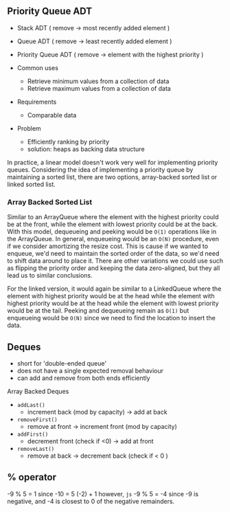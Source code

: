 ## Priority Queue ADT
- Stack ADT ( remove -> most recently added element )
- Queue ADT ( remove -> least recently added element )
- Priority Queue ADT ( remove -> element with the highest priority )

- Common uses
  - Retrieve minimum values from a collection of data
  - Retrieve maximum values from a collection of data

- Requirements 
  - Comparable data

- Problem
  - Efficiently ranking by priority
  - solution: heaps as backing data structure

In practice, a linear model doesn't work very well for implementing priority queues. Considering the idea of implementing a priority queue by maintaining a sorted list, there are two options, array-backed sorted list or linked sorted list.

### Array Backed Sorted List
Similar to an ArrayQueue where the element with the highest priority could be at the front, while the element with lowest priority could be at the back. With this model, dequeueing and peeking would be `O(1)` operations like in the ArrayQueue. In general, enqueueing would be an `O(N)` procedure, even if we consider amortizing the resize cost. This is cause if we wanted to enqueue, we'd need to maintain the sorted order of the data, so we'd need to shift data around to place it. There are other variations we could use such as flipping the priority order and keeping the data zero-aligned, but they all lead us to similar conclusions.

For the linked version, it would again be similar to a LinkedQueue where the element with highest priority would be at the head while the element with highest priority would be at the head while the element with lowest priority would be at the tail. Peeking and dequeueing remain as `O(1)` but enqueueing would be `O(N)` since we need to find the location to insert the data.


## Deques
- short for 'double-ended queue'
- does not have a single expected removal behaviour
- can add and remove from both ends efficiently

Array Backed Deques
- `addLast()`
  - increment back (mod by capacity) -> add at back
- `removeFirst()`
  - remove at front -> increment front (mod by capacity)
- `addFirst()`
  - decrement front (check if <0) -> add at front
- `removeLast()`
  - remove at back -> decrement back (check if < 0 )

## % operator
-9 % 5 = 1 since -10 = 5 (-2) + 1
however, `js` -9 % 5 = -4 since -9 is negative, and -4 is closest to 0 of the negative remainders.
